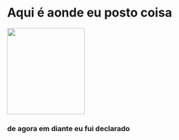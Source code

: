 <h1>Aqui é aonde eu posto coisa</h1>

<picture align="center"><img align="end" height="200" width="180" src="https://media.tenor.com/LlQD9EMvycQAAAAd/don-comedia.gif" /></picture>
<h3>de agora em diante eu fui declarado</h3>

